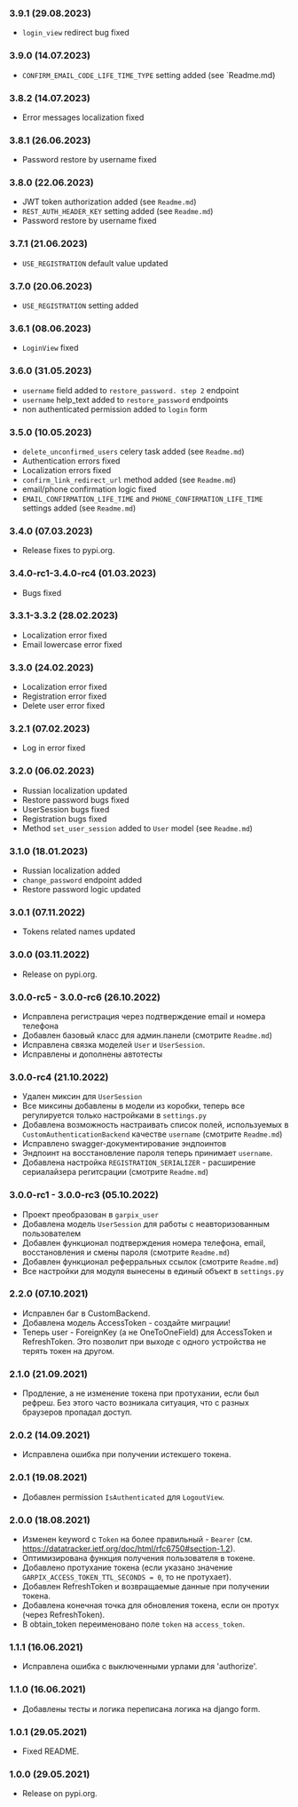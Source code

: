 ### 3.9.1 (29.08.2023)

- `login_view` redirect bug fixed

### 3.9.0 (14.07.2023)

- `CONFIRM_EMAIL_CODE_LIFE_TIME_TYPE` setting added (see `Readme.md)

### 3.8.2 (14.07.2023)

- Error messages localization fixed

### 3.8.1 (26.06.2023)

- Password restore by username fixed

### 3.8.0 (22.06.2023)

- JWT token authorization added (see `Readme.md`)
- `REST_AUTH_HEADER_KEY` setting added (see `Readme.md`)
- Password restore by username fixed

### 3.7.1 (21.06.2023)

- `USE_REGISTRATION` default value updated

### 3.7.0 (20.06.2023)

- `USE_REGISTRATION` setting added

### 3.6.1 (08.06.2023)

- `LoginView` fixed

### 3.6.0 (31.05.2023)

- `username` field added to `restore_password. step 2` endpoint
- `username` help_text added to `restore_password` endpoints
- non authenticated permission added to `login` form

### 3.5.0 (10.05.2023)

- `delete_unconfirmed_users` celery task added (see `Readme.md`)
- Authentication errors fixed
- Localization errors fixed
- `confirm_link_redirect_url` method added (see `Readme.md`)
- email/phone confirmation logic fixed
- `EMAIL_CONFIRMATION_LIFE_TIME` and `PHONE_CONFIRMATION_LIFE_TIME` settings added (see `Readme.md`)

### 3.4.0 (07.03.2023)

- Release fixes to pypi.org.

### 3.4.0-rc1-3.4.0-rc4 (01.03.2023)

- Bugs fixed

### 3.3.1-3.3.2 (28.02.2023)

- Localization error fixed
- Email lowercase error fixed

### 3.3.0 (24.02.2023)

- Localization error fixed
- Registration error fixed
- Delete user error fixed

### 3.2.1 (07.02.2023)

- Log in error fixed

### 3.2.0 (06.02.2023)

- Russian localization updated
- Restore password bugs fixed
- UserSession bugs fixed
- Registration bugs fixed
- Method `set_user_session` added to `User` model (see `Readme.md`)

### 3.1.0 (18.01.2023)

- Russian localization added
- `change_password` endpoint added
- Restore password logic updated

### 3.0.1 (07.11.2022)

- Tokens related names updated

### 3.0.0 (03.11.2022)

- Release on pypi.org.

### 3.0.0-rc5 - 3.0.0-rc6 (26.10.2022)

- Исправлена регистрация через подтверждение email и номера телефона
- Добавлен базовый класс для админ.панели (смотрите `Readme.md`)
- Исправлена связка моделей `User` и `UserSession`.
- Исправлены и дополнены автотесты

### 3.0.0-rc4 (21.10.2022)

- Удален миксин для `UserSession`
- Все миксины добавлены в модели из коробки, теперь все регулируется только настройками в `settings.py`
- Добавлена возможность настраивать список полей, используемых в `CustomAuthenticationBackend` качестве `username` (смотрите `Readme.md`)
- Исправлено swagger-документирование эндпоинтов
- Эндпоинт на восстановление пароля теперь принимает `username`.
- Добавлена настройка `REGISTRATION_SERIALIZER` - расширение сериалайзера регитсрации (смотрите `Readme.md`)

### 3.0.0-rc1 - 3.0.0-rc3 (05.10.2022)

- Проект преобразован в `garpix_user`
- Добавлена модель `UserSession` для работы с неавторизованным пользователем
- Добавлен функционал подтверждения номера телефона, email, восстановления и смены пароля (смотрите `Readme.md`)
- Добавлен функционал реферральных ссылок (смотрите `Readme.md`)
- Все настройки для модуля вынесены в единый объект в `settings.py`

### 2.2.0 (07.10.2021)

- Исправлен баг в CustomBackend.
- Добавлена модель AccessToken - создайте миграции!
- Теперь user - ForeignKey (а не OneToOneField) для AccessToken и RefreshToken. Это позволит при выходе с одного устройства не терять токен на другом.

### 2.1.0 (21.09.2021)

- Продление, а не изменение токена при протухании, если был рефреш. Без этого часто возникала ситуация, что с
разных браузеров пропадал доступ.

### 2.0.2 (14.09.2021)

- Исправлена ошибка при получении истекшего токена.

### 2.0.1 (19.08.2021)

- Добавлен permission `IsAuthenticated` для `LogoutView`. 

### 2.0.0 (18.08.2021)

- Изменен keyword с `Token` на более правильный - `Bearer` (см. https://datatracker.ietf.org/doc/html/rfc6750#section-1.2).
- Оптимизирована функция получения пользователя в токене.
- Добавлено протухание токена (если указано значение `GARPIX_ACCESS_TOKEN_TTL_SECONDS = 0`, то не протухает).
- Добавлен RefreshToken и возвращаемые данные при получении токена.
- Добавлена конечная точка для обновления токена, если он протух (через RefreshToken).
- В obtain_token переименовано поле `token` на `access_token`.

### 1.1.1 (16.06.2021)

- Исправлена ошибка с выключенными урлами для 'authorize'.

### 1.1.0 (16.06.2021)

- Добавлены тесты и логика переписана логика на django form.

### 1.0.1 (29.05.2021)

- Fixed README.

### 1.0.0 (29.05.2021)

- Release on pypi.org.
